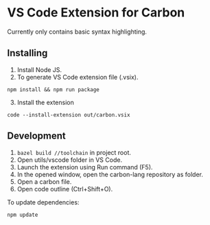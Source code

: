 <!--
Part of the Carbon Language project, under the Apache License v2.0 with LLVM
Exceptions. See /LICENSE for license information.
SPDX-License-Identifier: Apache-2.0 WITH LLVM-exception
-->

# VS Code Extension for Carbon

Currently only contains basic syntax highlighting.

## Installing

1. Install Node JS.
2. To generate VS Code extension file (.vsix).

```shell
npm install && npm run package
```

3. Install the extension

```shell
code --install-extension out/carbon.vsix
```

## Development

1. `bazel build //toolchain` in project root.
2. Open utils/vscode folder in VS Code.
3. Launch the extension using Run command (F5).
4. In the opened window, open the carbon-lang repository as folder.
5. Open a carbon file.
6. Open code outline (Ctrl+Shift+O).

To update dependencies:

```shell
npm update
```
